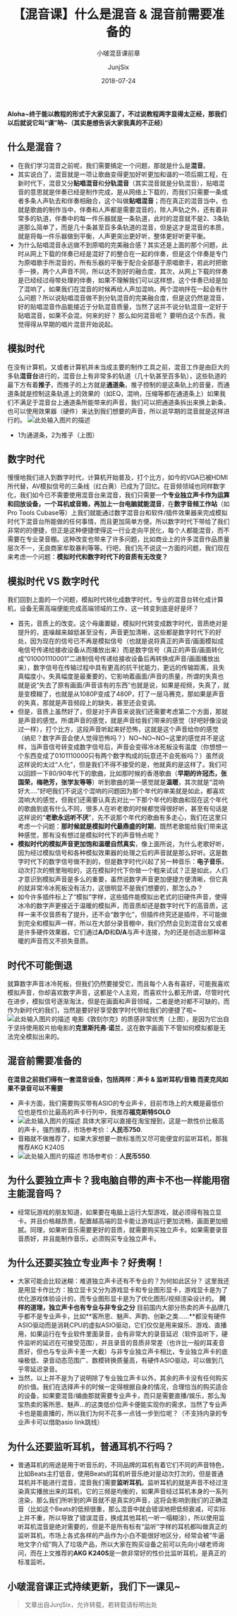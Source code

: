 ﻿---
layout:     post
title:      【混音课】什么是混音 & 混音前需要准备的
subtitle:   小啵混音课前章
date:       2018-07-24
author:     JunjSix
header-img: img/timg1PSQT13J.jpg
catalog: true
tags:
    - 小啵混音课
---
**Aloha~终于能以教程的形式于大家见面了，不过说教程两字显得太正经，那我们以后就说它叫“课”呐~（其实是想告诉大家我真的不正经）**

## 什么是混音？
- 在我们学习混音之前呢，我们需要搞定一个问题，那就是什么是**混音**。
- 其实说白了，混音就是一项让歌曲变得更加好听更加和谐的一项后期工程，在新时代下，混音又分**贴唱混音**和**分轨混音**（其实混音就是分轨混音），贴唱混音的意思就是伴奏已经是制作完成，是从网络上下载的，而我们只需要一条或者多条人声轨去和伴奏相融合，这个叫做**贴唱混音**；而在真正的混音当中，也就是歌曲的制作当中，伴奏和人声都是需要混音的，除人声轨之外，还有着非常多的轨道，伴奏中的每一件乐器就是一条轨道，此时的混音就不是2、3条轨道那么简单了，而是几十条甚至百多条轨道的混音，但是这才是混音的本质，就是将每一件乐器做到平衡，人声更突出更好听，整体更好听更平衡。
- 为什么贴唱混音永远做不到原唱的完美融合感？其实还是上面的那个问题，此时从网上下载的伴奏已经是混好了的整合在一起的伴奏，但是这个伴奏是专门为原唱歌手所混音的，所有乐器的平衡于配合全部基于原唱歌手，若此时把歌手一换，两个人声音不同，所以达不到好的融合度，其次，从网上下载的伴奏是已经经过母带处理的伴奏，如果不理解我们可以这样想，这个伴奏已经是加了混响了，如果我们在混音的时候再给人声加混响，两个混响拌在一起会有什么问题？所以说贴唱混音做不到分轨混音的完美融合度，但是这仍然是混音，好的贴唱混音作品能接近于分轨混音质量，当然了这并不说分轨混音一定好于贴唱混音，如果不会混，何来的好？
那么如何混音呢？
要明白这个东西，我觉得得从早期的唱片混音开始说起。
## 模拟时代
在没有计算机，又或者计算机并未当成主要的制作工具之前，混音工作是由巨大的多轨**混音台**进行的，混音台上有非常多的轨道（几十轨甚至百多轨），这些轨道的最下方有着**推子**，而推子的上方就是**通道条**，推子控制的是这条轨上的音量，而通道条就是控制这条轨道上的效果的（如EQ，混响，压缩等都在通道条上）如果我们不满足于混音台上通道条所能带来的声音，我们可以把通道条拆出来换上新条，也可以使用效果器（硬件）来达到我们想要的声音，所以说早期的混音就是这样进行的。
![此处输入图片的描述][1]

- 1为通道条，2为推子（上图）
## 数字时代
慢慢地我们进入到数字时代，计算机开始普及，打个比方，如今的VGA已被HDMI所代替，AV模拟信号的三条线（红白黄）已成为了回忆。在音频领域也同样数字化，我们如今已不需要使用混音台来混音，我们只需要一**个专业独立声卡作为运算和回放设备，一个耳机或音箱，再加上一台电脑就能混音**，在**数字音频工作站**（如Pro Tools Cubase等）上我们就能通过数字混音台和软件/插件效果器来完成模拟时代下混音台所能做的任何事情，而且更加简单方便。所以数字时代下带给了我们非常的的便捷，但正是这种便捷使得这一行业走向平民化，每个人都能混音，而不需要在专业录音棚。这种改变也带来了许多问题，比如商业上的许多混音作品质量层次不一，无良商家牟取暴利等等。行吧，我们先不说这一方面的问题，我们现在来考虑一个问题：**模拟时代和数字时代下的音质有无改变？**

## 模拟时代 VS 数字时代
我们回到上面的一个问题，模拟时代转化成数字时代，专业的混音台转化成计算机，设备无需高端便能完成高端领域的工作，这一转变到底是好是坏？

-  首先，音质上的改变。这个毋庸置疑，模拟时代转变成数字时代，音质绝对是提升的，底噪越来越低甚至没有，声音更加清晰，这些都是数字时代下的好处，因为现在的信号已不再是模拟信号（也就是说将真正的声音/画面模拟成电信号传递给接收设备从而播放出来）而是数字信号（真正的声音/画面转化成“010001110001”二进制信号传递给接收设备后再转换成声音/画面播放出来），数字信号在传输过程中具有更高的抗干扰能力，更远的传输距离，且失真幅度小，失真幅度是最重要的，它影响着画面/声音的质量，所谓的失真也就是说“失去了原有画面/声音该有的东西”也就是说，如果是视频，失真了，就是变模糊了，也就是从1080P变成了480P，打了一层马赛克，那如果是声音的失真，那就是声音频段上的缺失，甚至还会变调。
-  但是，音质上虽然好了，但是对于声音来说我们还需要考虑第二个方面，那就是声音的感觉。所谓声音的感觉，就是声音给我们带来的感觉（好吧好像没说过一样），打个比方，这段声音听起来好恐怖，这就是这个声音给你的感觉（纳尼？数字声音会使人觉得恐怖吗？）NO~NO~NO~这里的感觉并不是这样，当声音信号转变成数字信号后，声音会变得冷冰死板没有温度（你想想一个东西变成了0101110000只有两个数字构成的玩意还不会死板吗？）虽然说这样说的太过“人化”，但是我们不得不接受的是，他就真的是这样了。我们可以回顾一下80/90年代下的歌曲，比如那时候的香港歌曲（**早期的许冠杰，张国荣，梅艳芳，张学友等等**）听到歌曲的第一感觉就是**温暖**，其次就是“混响好大....”好吧我们不说这个混响的问题因为那个年代的审美就是如此，都喜欢混响大的感觉，但我们还需要认真去对比一下那个年代的歌曲和现在这个年代的歌曲到底有什么不同，很多人在听老歌的时候都觉得很好听，甚至有句话是这样说的“**老歌永远听不厌**”，先不说那个年代的歌曲有多走心，我们在这里只考虑一个问题：**那时候就是模拟时代最鼎盛的时期**，既然老歌能给我们带来这种感觉，那有没有想过是模拟时代下的声音特点呢？
-  **模拟时代的模拟声音更加饱和温暖自然真实**，像上面所说，为什么老歌好听，因为经过模拟信号和各种模拟效果器的处理之后的声音就是那么好听。这是数字时代下的数字信号做不到的，但是数字时代兴起了另一种音乐：**电子音乐**，动次打次的劈里啪啦的，这在模拟时代下你做一个粗来试试？正是如此，人们才意识到模拟声音是多么的重要，虽然说数字声音更加便捷方便清晰，但它真的就非常冷冰死板没有活力，这很明显不是我们想要的，那怎么办？
-  如今许多插件标上了“模拟”字样，这些插件能模拟出老式的旧硬件声音，使得冰冷的数字声更接近于温暖的模拟声，而音质却还是数字时代下的高音质，这样一来不仅音质有了提升，还不会“数字化”，但插件终究还是插件，不可能做到完全和模拟声一样，所以在大部分录音棚中，我们仍然会见到混音台又或者是许多硬件效果器，它们通过**A/D**和**D/A**与声卡连接，为的还是创造出那种温暖的声音而又不损失音质。

## 时代不可能倒退
就算数字声音冰冷死板，但我们仍然要接受它，而且每个人各有喜好，可能我喜欢模拟声音，你却喜欢数字声音，这都是个人主观，而喜欢什么都无所谓，尽管时代在进步，模拟信号逐渐淘汰，但是在画面和声音领域，二者是绝对都不可缺的，而作为新时代的我们，当然是要好好享受数字时代带给我们的便捷了啦~
![此处输入图片的描述][2]
电影《敦刻尔克》的质感非常优秀（上图），是因为它出自于坚持使用胶片拍电影的**克里斯托弗·诺兰**，这在数字画面下不管如何模拟都是无法完全模拟出来的。

## 混音前需要准备的
**在混音之前我们得有一套混音设备，包括两样：声卡 & 监听耳机/音箱 而麦克风如果不录音可以不需要**
- 声卡方面，我们需要购买带有ASIO的专业声卡，目前市场上的大概是最低价位也是性价比最高的声卡行列中，我推荐**福克斯特SOLO**
- ![此处输入图片的描述][3]
具体大家可以直接在淘宝搜到，这是一款性价比极高的声卡，强烈推荐，市场参考价：**人民币750**.
- 音箱就不做推荐了，如果大家想要一款标准而又尽可能便宜的监听耳机，那我推荐AKG K240S
- ![此处输入图片的描述][4]
市场参考价：**人民币550**.

## 为什么要独立声卡？我电脑自带的声卡不也一样能用宿主能混音吗？
- 经常玩游戏的朋友知道，如果要在电脑上运行大型游戏，就必须得有独立显卡。并且价格越昂贵，配置越高端的显卡能让游戏运行更加流畅，画面更加细腻。同理，如果听音乐需要更好的音质，就需要购买独立声卡。如果需要录音音质好，并且能制作音乐，必须购买专业独立声卡。

## 为什么还要买独立专业声卡？好贵啊！
- 大家可能会比较迷糊：难道独立声卡还有不专业的？为何如此区分？
这里我还是用显卡作比方：独立显卡又分为游戏显卡和专业图形显卡，游戏显卡是为了优化游戏体验设计的，而专业图形显卡是为了优化图形/视频渲染设计的。
**同样的道理，独立声卡也有专业与非专业之分**
目前国内大部分热卖的声卡品牌几乎都不是专业声卡，比如**客所思、魅声、声韵、创新之类……**都没有硬件ASIO驱动而是消耗CPU的虚拟ASIO驱动，它们仅仅是用来娱乐、游戏、直播用，如果运行在专业软件里面录音，会有非常大的录音延迟（软件监听下，硬件监听的延迟在可接受范围），并且录音的音质非常差（也许比一般的耳麦音质好，但也与专业声卡差一大截）与非专业独立声卡相比，专业独立声卡的底噪极低、录音动态范围广、数模转换质量高，有硬件ASIO驱动，可以做到几乎零延迟录音。
- 当然，以上并不是为了说明除了专业独立声卡以外，其余的声卡没有任何购买的价值。我们在选择声卡的时候一定得根据自身的情况，合理恰当的购买适合的设备，如果要混音/编曲那就需要专业声卡，而只是需要直播/娱乐，那么淘宝热卖的客所思、魅声...的这类低价位声卡便能实现你的需求，当然了专业声卡也是能直播的，所以我们为何不花多一点钱一步到位呢？（不支持内录的专业声卡可以借助asio link跳线）

## 为什么还要监听耳机，普通耳机不行吗？
- 普通耳机的用途是用于听音乐的，不同品牌的耳机有着它们不同的声音特色，比如Beats主打低音，使用Beats的耳机听音乐绝对是动次打次的，但是普通耳机并不能进行混音，混音我们需要**监听耳机**，监听耳机的就是声音不经过渲染真实播放出来的耳机，它的三频是均衡的，如果声音经过耳机本身的一系列渲染，那么我们所听到的声音就不是真实的声音，这将会影响到我们的正确混音（比如这个Beats的低频很重，那么混音中就会错误地把低频衰减，可实际上并不重，所以导致了错误混音，换成其他耳机一听一塌糊涂），所以使用监听耳机混音是绝对需要的，但是不是所有标有“监听”字样的耳机都叫做真正的监听耳机，市场上各式各样的产品作为小白不能很好地区分，经常会被“牛逼地文字介绍”购入了垃圾产品，所以大家在购买设备之前可以先向小啵老师询问，而在上文推荐的**AKG K240S**是一款非常好的性价比监听耳机，是真正的标准监听。





## 小啵混音课正式持续更新，我们下一课见~

> 文章出自JunjSix，允许转载，若转载请标明出处


  [1]: https://s1.ax1x.com/2018/07/24/PYCCxs.jpg
  [2]: https://s1.ax1x.com/2018/07/24/PYFuRg.jpg
  [3]: https://s1.ax1x.com/2018/07/24/PYA5IP.jpg
  [4]: https://s1.ax1x.com/2018/07/24/PYEFsJ.jpg